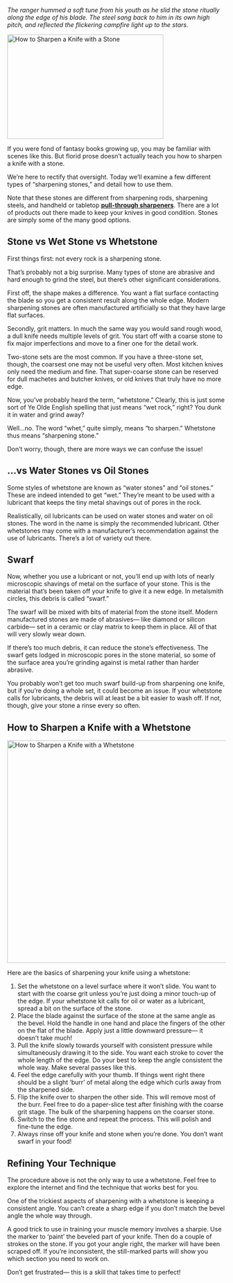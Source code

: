_The ranger hummed a soft tune from his youth as he slid the stone ritually along the edge of his blade. The steel sang back to him in its own high pitch, and reflected the flickering campfire light up to the stars._

<img src="https://cdn.healthykitchen101.com/reviews/images/knife-sharpeners/cl4ozme4e000ejl88078ucubw.jpg" alt="How to Sharpen a Knife with a Stone" width="360" height="240">

If you were fond of fantasy books growing up, you may be familiar with scenes like this. But florid prose doesn’t actually teach you how to sharpen a knife with a stone. 

We’re here to rectify that oversight. Today we’ll examine a few different types of “sharpening stones,” and detail how to use them. 

Note that these stones are different from sharpening rods, sharpening steels, and handheld or tabletop [**pull-through sharpeners**](https://healthykitchen101.com/knife-sharpeners/reviews/best/). There are a lot of products out there made to keep your knives in good condition. Stones are simply some of the many good options.

Stone vs Wet Stone vs Whetstone
-------------------------------

First things first: not every rock is a sharpening stone. 

That’s probably not a big surprise. Many types of stone are abrasive and hard enough to grind the steel, but there’s other significant considerations.

First off, the shape makes a difference. You want a flat surface contacting the blade so you get a consistent result along the whole edge. Modern sharpening stones are often manufactured artificially so that they have large flat surfaces.

Secondly, grit matters. In much the same way you would sand rough wood, a dull knife needs multiple levels of grit. You start off with a coarse stone to fix major imperfections and move to a finer one for the detail work. 

Two-stone sets are the most common. If you have a three-stone set, though, the coarsest one may not be useful very often. Most kitchen knives only need the medium and fine. That super-coarse stone can be reserved for dull machetes and butcher knives, or old knives that truly have no more edge.

Now, you’ve probably heard the term, “whetstone.” Clearly, this is just some sort of Ye Olde English spelling that just means “wet rock,” right? You dunk it in water and grind away?

Well…no. The word “whet,” quite simply, means “to sharpen.” Whetstone thus means “sharpening stone.” 

Don’t worry, though, there are more ways we can confuse the issue! 

...vs Water Stones vs Oil Stones
--------------------------------

Some styles of whetstone are known as “water stones” and “oil stones.” These are indeed intended to get “wet.” They’re meant to be used with a lubricant that keeps the tiny metal shavings out of pores in the rock. 

Realistically, oil lubricants can be used on water stones and water on oil stones. The word in the name is simply the recommended lubricant. Other whetstones may come with a manufacturer’s recommendation against the use of lubricants. There’s a lot of variety out there.

Swarf
-----

Now, whether you use a lubricant or not, you’ll end up with lots of nearly microscopic shavings of metal on the surface of your stone. This is the material that’s been taken off your knife to give it a new edge. In metalsmith circles, this debris is called “swarf.”

The swarf will be mixed with bits of material from the stone itself. Modern manufactured stones are made of abrasives— like diamond or silicon carbide— set in a ceramic or clay matrix to keep them in place. All of that will very slowly wear down.

If there’s too much debris, it can reduce the stone’s effectiveness. The swarf gets lodged in microscopic pores in the stone material, so some of the surface area you’re grinding against is metal rather than harder abrasive. 

You probably won’t get too much swarf build-up from sharpening one knife, but if you’re doing a whole set, it could become an issue. If your whetstone calls for lubricants, the debris will at least be a bit easier to wash off. If not, though, give your stone a rinse every so often.

How to Sharpen a Knife with a Whetstone
---------------------------------------

<img src="https://cdn.healthykitchen101.com/reviews/images/knife-sharpeners/cl4ozo7zh000fjl886wfl4qae.jpg" alt="How to Sharpen a Knife with a Whetstone" width="768" height="512">

Here are the basics of sharpening your knife using a whetstone:

1.  Set the whetstone on a level surface where it won’t slide. You want to start with the coarse grit unless you’re just doing a minor touch-up of the edge. If your whetstone kit calls for oil or water as a lubricant, spread a bit on the surface of the stone.
2.  Place the blade against the surface of the stone at the same angle as the bevel. Hold the handle in one hand and place the fingers of the other on the flat of the blade. Apply just a little downward pressure— it doesn’t take much!
3.  Pull the knife slowly towards yourself with consistent pressure while simultaneously drawing it to the side. You want each stroke to cover the whole length of the edge. Do your best to keep the angle consistent the whole way. Make several passes like this.
4.  Feel the edge carefully with your thumb. If things went right there should be a slight ‘burr’ of metal along the edge which curls away from the sharpened side. 
5.  Flip the knife over to sharpen the other side. This will remove most of the burr. Feel free to do a paper-slice test after finishing with the coarse grit stage. The bulk of the sharpening happens on the coarser stone.
6.  Switch to the fine stone and repeat the process. This will polish and fine-tune the edge.
7.  Always rinse off your knife and stone when you’re done. You don’t want swarf in your food!

Refining Your Technique
-----------------------

The procedure above is not the only way to use a whetstone. Feel free to explore the internet and find the technique that works best for you.

One of the trickiest aspects of sharpening with a whetstone is keeping a consistent angle. You can’t create a sharp edge if you don’t match the bevel angle the whole way through. 

A good trick to use in training your muscle memory involves a sharpie. Use the marker to ‘paint’ the beveled part of your knife. Then do a couple of strokes on the stone. If you got your angle right, the marker will have been scraped off. If you’re inconsistent, the still-marked parts will show you which section you need to work on.

Don’t get frustrated— this is a skill that takes time to perfect!